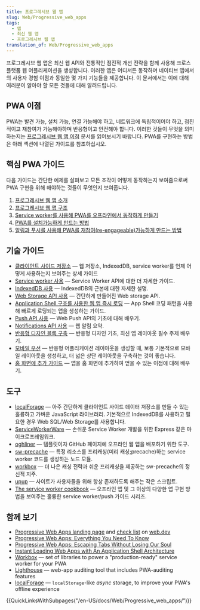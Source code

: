 ```yaml
---
title: 프로그레시브 웹 앱
slug: Web/Progressive_web_apps
tags:
  - 앱
  - 최신 웹 앱
  - 프로그레시브 웹 앱
translation_of: Web/Progressive_web_apps
---
```

프로그레시브 웹 앱은 최신 웹 API와 전통적인 점진적 개선 전략을 함께 사용해 크로스 플랫폼 웹 어플리케이션을 생성합니다. 이러한 앱은 어디서든 동작하며 네이티브 앱에서의 사용자 경험 이점과 동일한 몇 가지 기능들을 제공합니다. 이 문서에서는 이에 대해 여러분이 알아야 할 모든 것들에 대해 알려드립니다.

## PWA 이점

PWA는 발견 가능, 설치 가능, 연결 가능해야 하고, 네트워크에 독립적이어야 하고, 점진적이고 재참여가 가능해야하며 반응형이고 안전해야 합니다. 이러한 것들이 무엇을 의미하는지는 [프로그레시브 웹 앱 이점](/ko/docs/Web/Apps/Progressive/Advantages) 문서를 읽어보시기 바랍니다. PWA를 구현하는 방법은 아래 섹션에 나열된 가이드를 참조하십시오.

## 핵심 PWA 가이드

다음 가이드는 간단한 예제를 살펴보고 모든 조각이 어떻게 동작하는지 보여줌으로써 PWA 구현을 위해 해야하는 것들이 무엇인지 보여줍니다.

1. [프로그레시브 웹 앱 소개](/ko/docs/Web/Apps/Progressive/Introduction)
2. [프로그레시브 웹 앱 구조](/ko/docs/Web/Apps/Progressive/App_structure)
3. [Service worker를 사용해 PWA를 오프라인에서 동작하게 만들기](/ko/docs/Web/Apps/Progressive/Offline_Service_workers)
4. [PWA를 설치가능하게 만드는 방법](/ko/docs/Web/Apps/Progressive/Installable_PWAs)
5. [알림과 푸시를 사용해 PWA를 재참여(re-engageable)가능하게 만드는 방법](/ko/docs/Web/Apps/Progressive/Re-engageable_Notifications_Push)

## 기술 가이드

- [클라이언트 사이드 저장소](/ko/docs/Learn/JavaScript/Client-side_web_APIs/Client-side_storage) — 웹 저장소, IndexedDB, service worker를 언제 어떻게 사용하는지 보여주는 상세 가이드
- [Service worker 사용](/ko/docs/Web/API/Service_Worker_API/Using_Service_Workers) — Service Worker API에 대한 더 자세한 가이드.
- [IndexedDB 사용](/ko/docs/Web/API/IndexedDB_API/Using_IndexedDB) — IndexedDB의 근본에 대한 자세한 설명.
- [Web Storage API 사용](/ko/docs/Web/API/Web_Storage_API/Using_the_Web_Storage_API) — 간단하게 만들어진 Web storage API.
- [Application Shell 구조를 사용한 웹 앱 즉시 로딩](https://developers.google.com/web/updates/2015/11/app-shell) — App Shell 코딩 패턴을 사용해 빠르게 로딩되는 앱을 생성하는 가이드.
- [Push API 사용](/ko/docs/Web/API/Push_API/Using_the_Push_API) — Web Push API의 기초에 대해 배우기.
- [Notifications API 사용](/ko/docs/Web/API/Notifications_API/Using_the_Notifications_API) — 웹 알림 요약.
- [반응형 디자인 블록 구축](/ko/docs/Web/Apps/Modern/Responsive/responsive_design_building_blocks) — 반응형 디자인 기초, 최신 앱 레이아웃 필수 주제 배우기.
- [모바일 우선](/ko/docs/Web/Apps/Modern/Responsive/Mobile_first) — 반응형 어플리케이션 레이아웃을 생성할 때, 보통 기본적으로 모바일 레이아웃을 생성하고, 더 넓은 상단 레이아웃을 구축하는 것이 좋습니다.
- [홈 화면에 추가 가이드](/ko/docs/Web/Apps/Progressive/Add_to_home_screen) — 앱을 홈 화면에 추가하여 얻을 수 있는 이점에 대해 배우기.

## 도구

- [localForage](https://localforage.github.io/localForage/) — 아주 간단하게 클라이언트 사이드 데이터 저장소를 만들 수 있는 훌륭하고 가벼운 JavaScript 라이브러리. 기본적으로 IndexedDB를 사용하고 필요한 경우 Web SQL/Web Storage를 사용합니다.
- [ServiceWorkerWare](https://github.com/fxos-components/serviceworkerware) — 손쉬운 Service Worker 개발을 위한 Express 같은 마이크로프레임워크.
- [oghliner](https://github.com/mozilla/oghliner) — 템플릿이자 GitHub 페이지에 오프라인 웹 앱을 배포하기 위한 도구.
- [sw-precache](https://github.com/GoogleChrome/sw-precache) — 특정 리소스를 프리캐싱(미리 캐싱;precache)하는 service worker 코드를 생성하는 노드 모듈.
- [workbox](https://github.com/GoogleChrome/workbox) — 더 나은 캐싱 전략과 쉬운 프리캐싱을 제공하는 sw-precache의 정신적 지주.
- [upup](https://www.talater.com/upup/) — 사이트가 사용자들을 위해 항상 존재하도록 해주는 작은 스크립트.
- [The service worker cookbook](https://github.com/mdn/serviceworker-cookbook/) — 오프라인 앱 및 그 이상의 다양한 앱 구현 방법을 보여주는 훌륭한 service worker/push 가이드 시리즈.

## 함께 보기

- [Progressive Web Apps landing page](https://web.dev/progressive-web-apps/) and [check list](https://web.dev/pwa-checklist/) on [web.dev](https://web.dev/)
- [Progressive Web Apps: Everything You Need To Know](https://www.csschopper.com/blog/progressive-web-apps-everything-you-need-to-know/)
- [Progressive Web Apps: Escaping Tabs Without Losing Our Soul](https://medium.com/@slightlylate/progressive-apps-escaping-tabs-without-losing-our-soul-3b93a8561955#.6czgj0myh)
- [Instant Loading Web Apps with An Application Shell Architecture](https://developer.chrome.com/blog/app-shell/)
- [Workbox](https://developer.chrome.com/docs/workbox/) — set of libraries to power a "production-ready" service worker for your PWA
- [Lighthouse](https://developer.chrome.com/docs/lighthouse/overview/) — web-app auditing tool that includes PWA-auditing features
- [localForage](https://localforage.github.io/localForage/) — `localStorage`-like _async_ storage, to improve your PWA's offline experience

{{QuickLinksWithSubpages("/en-US/docs/Web/Progressive_web_apps/")}}
